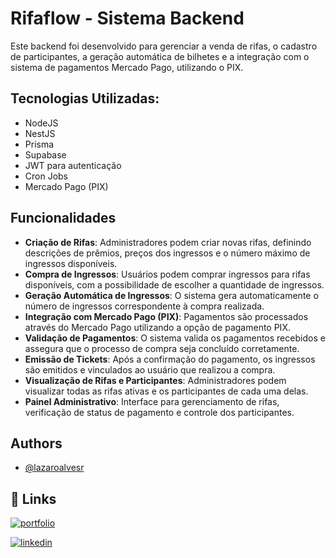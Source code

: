 
# Rifaflow - Sistema Backend 

Este backend foi desenvolvido para gerenciar a venda de rifas, o cadastro de participantes, a geração automática de bilhetes e a integração com o sistema de pagamentos Mercado Pago, utilizando o PIX.

## Tecnologias Utilizadas:

- NodeJS
- NestJS
- Prisma
- Supabase
- JWT para autenticação
- Cron Jobs
- Mercado Pago (PIX)
  
## Funcionalidades

- **Criação de Rifas**: Administradores podem criar novas rifas, definindo descrições de prêmios, preços dos ingressos e o número máximo de ingressos disponíveis.
- **Compra de Ingressos**: Usuários podem comprar ingressos para rifas disponíveis, com a possibilidade de escolher a quantidade de ingressos.
- **Geração Automática de Ingressos**: O sistema gera automaticamente o número de ingressos correspondente à compra realizada.
- **Integração com Mercado Pago (PIX)**: Pagamentos são processados através do Mercado Pago utilizando a opção de pagamento PIX.
- **Validação de Pagamentos**: O sistema valida os pagamentos recebidos e assegura que o processo de compra seja concluído corretamente.
- **Emissão de Tickets**: Após a confirmação do pagamento, os ingressos são emitidos e vinculados ao usuário que realizou a compra.
- **Visualização de Rifas e Participantes**: Administradores podem visualizar todas as rifas ativas e os participantes de cada uma delas.
- **Painel Administrativo**: Interface para gerenciamento de rifas, verificação de status de pagamento e controle dos participantes.

## Authors

- [@lazaroalvesr](https://github.com/lazaroalvesr)


## 🔗 Links
[![portfolio](https://img.shields.io/badge/my_portfolio-000?style=for-the-badge&logo=ko-fi&logoColor=white)](https://www.lazaroalvesr.com/)

[![linkedin](https://img.shields.io/badge/linkedin-0A66C2?style=for-the-badge&logo=linkedin&logoColor=white)](https://www.linkedin.com/in/l%C3%A1zaro-alves-r/)


